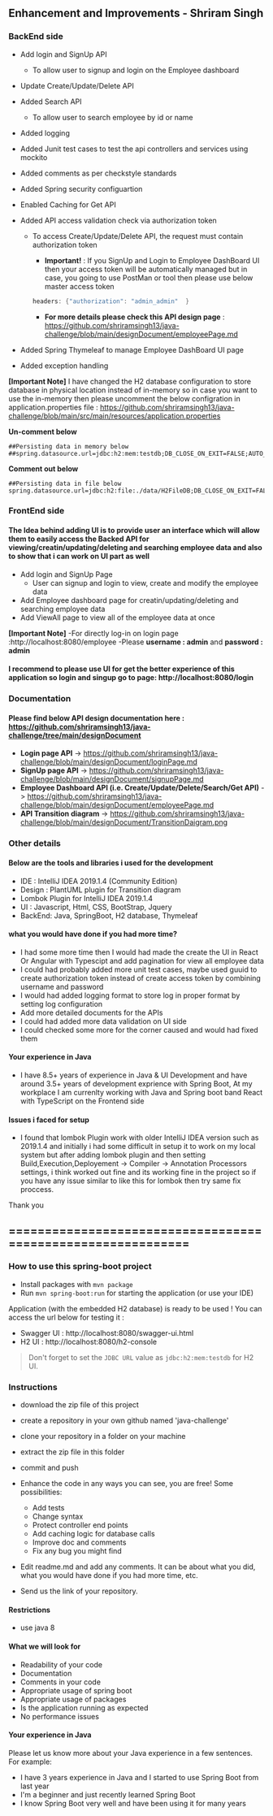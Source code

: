 ## Enhancement and Improvements - Shriram Singh
### BackEnd side 
- Add login and SignUp API
  - To allow user to signup and login on the Employee dashboard
- Update Create/Update/Delete API
- Added Search API
  - To allow user to search employee by id or name
- Added logging 
- Added Junit test cases to test the api controllers and services using mockito
- Added comments as per checkstyle standards
- Added Spring security configuartion
- Enabled Caching for Get API
- Added API access validation check via authorization token
  - To access Create/Update/Delete API, the request must contain authorization token
    - **Important!** : If you SignUp and Login to Employee DashBoard UI then your access token will be automatically managed
     but in case, you going to use PostMan or tool then please use below master access token

     ```java
     headers: {"authorization": "admin_admin"  }
     ```
     - **For more details please check this API design page** : https://github.com/shriramsingh13/java-challenge/blob/main/designDocument/employeePage.md
     
- Added Spring Thymeleaf to manage Employee DashBoard UI page
- Added exception handling

**[Important Note]**
I have changed the H2 database configuration to store database in physical location instead of in-memory so in case you want to use the in-memory then please uncomment the below configration in application.properties file : https://github.com/shriramsingh13/java-challenge/blob/main/src/main/resources/application.properties

**Un-comment below**
```text
##Persisting data in memory below
##spring.datasource.url=jdbc:h2:mem:testdb;DB_CLOSE_ON_EXIT=FALSE;AUTO_RECONNECT=TRUE
```

**Comment out below**
```text
##Persisting data in file below
spring.datasource.url=jdbc:h2:file:./data/H2FileDB;DB_CLOSE_ON_EXIT=FALSE;AUTO_RECONNECT=TRUE
```

### FrontEnd side 

#### The Idea behind adding UI is to provide user an interface which will allow them to easily access the Backed API for viewing/creatin/updating/deleting and searching employee data and also to show that i can work on UI part as well
- Add login and SignUp Page
  - User can signup and login to view, create and modify the employee data
- Add Employee dashboard page for creatin/updating/deleting and searching employee data
- Add ViewAll page to view all of the employee data at once

**[Important Note]**
-For directly log-in on login page :http://localhost:8080/employee 
-Please **username : admin** and **password : admin**

#### I recommend to please use UI for get the better experience of this application so login and singup go to page: http://localhost:8080/login  

### Documentation

#### Please find below API design documentation here : https://github.com/shriramsingh13/java-challenge/tree/main/designDocument
- **Login page API** -> https://github.com/shriramsingh13/java-challenge/blob/main/designDocument/loginPage.md
- **SignUp page API** -> https://github.com/shriramsingh13/java-challenge/blob/main/designDocument/signupPage.md
- **Employee Dashboard API (i.e. Create/Update/Delete/Search/Get API)** -> https://github.com/shriramsingh13/java-challenge/blob/main/designDocument/employeePage.md
- **API Transition diagram** -> https://github.com/shriramsingh13/java-challenge/blob/main/designDocument/TransitionDaigram.png

### Other details

#### Below are the tools and libraries i used for the development
- IDE : IntelliJ IDEA 2019.1.4 (Community Edition)
- Design : PlantUML plugin for Transition diagram
- Lombok Plugin for IntelliJ IDEA 2019.1.4 
- UI : Javascript, Html, CSS, BootStrap, Jquery
- BackEnd: Java, SpringBoot, H2 database, Thymeleaf

#### what you would have done if you had more time?
- I had some more time then I would had made the create the UI in React Or Angular with Typescipt and add pagination for view all employee data
- I could had probably added more unit test cases, maybe used guuid to create authorization token instead of create access token by combining username and password
- I would had added logging format to store log in proper format by setting log configuration
- Add more detailed documents for the APIs
- I could had added more data validation on UI side
- I could checked some more for the corner caused and would had fixed them

#### Your experience in Java
- I have 8.5+ years of experience in Java & UI Development and have around 3.5+ years of development exprience with Spring Boot, At my workplace I am currenlty working with Java and Spring boot band React with TypeScript on the Frontend side

#### Issues i faced for setup
- I found that lombok Plugin work with older IntelliJ IDEA version such as 2019.1.4 and initially i had some difficult in setup it to work on my local system but after adding lombok plugin and then setting Build,Execution,Deployement -> Compiler -> Annotation Processors settings, i think worked out fine and its working fine in the project so if you have any issue similar to like this for lombok then try same fix proccess.

Thank you

## ============================================================ ##

### How to use this spring-boot project

- Install packages with `mvn package`
- Run `mvn spring-boot:run` for starting the application (or use your IDE)

Application (with the embedded H2 database) is ready to be used ! You can access the url below for testing it :

- Swagger UI : http://localhost:8080/swagger-ui.html
- H2 UI : http://localhost:8080/h2-console

> Don't forget to set the `JDBC URL` value as `jdbc:h2:mem:testdb` for H2 UI.



### Instructions

- download the zip file of this project
- create a repository in your own github named 'java-challenge'
- clone your repository in a folder on your machine
- extract the zip file in this folder
- commit and push

- Enhance the code in any ways you can see, you are free! Some possibilities:
  - Add tests
  - Change syntax
  - Protect controller end points
  - Add caching logic for database calls
  - Improve doc and comments
  - Fix any bug you might find
- Edit readme.md and add any comments. It can be about what you did, what you would have done if you had more time, etc.
- Send us the link of your repository.

#### Restrictions
- use java 8


#### What we will look for
- Readability of your code
- Documentation
- Comments in your code 
- Appropriate usage of spring boot
- Appropriate usage of packages
- Is the application running as expected
- No performance issues

#### Your experience in Java

Please let us know more about your Java experience in a few sentences. For example:

- I have 3 years experience in Java and I started to use Spring Boot from last year
- I'm a beginner and just recently learned Spring Boot
- I know Spring Boot very well and have been using it for many years

